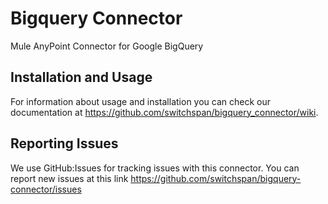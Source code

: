 Bigquery Connector
=========================

Mule AnyPoint Connector for Google BigQuery

Installation and Usage
----------------------

For information about usage and installation you can check our documentation at https://github.com/switchspan/bigquery_connector/wiki.

Reporting Issues
----------------

We use GitHub:Issues for tracking issues with this connector. You can report new issues at this link https://github.com/switchspan/bigquery-connector/issues
